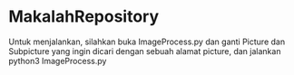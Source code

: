 # MakalahRepository
Untuk menjalankan, silahkan buka ImageProcess.py dan ganti Picture dan Subpicture yang ingin dicari dengan sebuah
alamat picture, dan jalankan python3 ImageProcess.py
